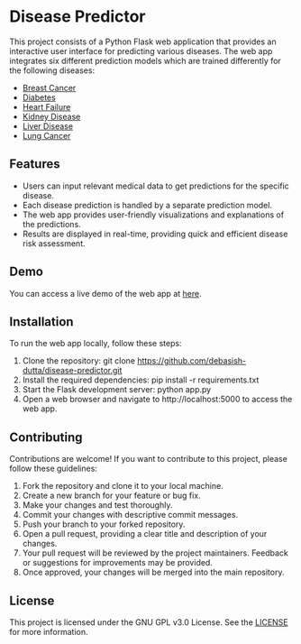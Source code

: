 # Disease Predictor

This project consists of a Python Flask web application that provides an interactive user interface for predicting various diseases. The web app integrates six different prediction models which are trained differently for the following diseases:

 - [Breast Cancer](https://github.com/debasish-dutta/Breast-cancer-prediction)
 - [Diabetes](https://github.com/debasish-dutta/Diabetes-prediction)
 - [Heart Failure](https://github.com/debasish-dutta/heart-disease-project)
 - [Kidney Disease](https://github.com/debasish-dutta/Kidney-disease-prediction)
 - [Liver Disease](https://github.com/debasish-dutta/Liver-disease-prediction)
 - [Lung Cancer](https://github.com/debasish-dutta/Lung-cancer-prediction)

## Features

- Users can input relevant medical data to get predictions for the specific disease.
- Each disease prediction is handled by a separate prediction model.
- The web app provides user-friendly visualizations and explanations of the predictions.
- Results are displayed in real-time, providing quick and efficient disease risk assessment.

## Demo

You can access a live demo of the web app at [here](https://disease-predictor.adaptable.app/).

## Installation

To run the web app locally, follow these steps:

1. Clone the repository: git clone https://github.com/debasish-dutta/disease-predictor.git
2. Install the required dependencies: pip install -r requirements.txt
3. Start the Flask development server: python app.py
4. Open a web browser and navigate to http://localhost:5000 to access the web app.

## Contributing

Contributions are welcome! If you want to contribute to this project, please follow these guidelines:

1. Fork the repository and clone it to your local machine.
2. Create a new branch for your feature or bug fix.
3. Make your changes and test thoroughly.
4. Commit your changes with descriptive commit messages.
5. Push your branch to your forked repository.
6. Open a pull request, providing a clear title and description of your changes.
7. Your pull request will be reviewed by the project maintainers. Feedback or suggestions for improvements may be provided.
8. Once approved, your changes will be merged into the main repository.

## License

This project is licensed under the GNU GPL v3.0 License. See the [LICENSE](./LICENSE) for more information.
